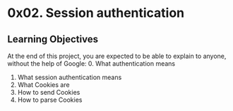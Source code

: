 # 0x02. Session authentication

## Learning Objectives
At the end of this project, you are expected to be able to explain to anyone, without the help of Google:
0. What authentication means
1. What session authentication means
2. What Cookies are
3. How to send Cookies
4. How to parse Cookies
